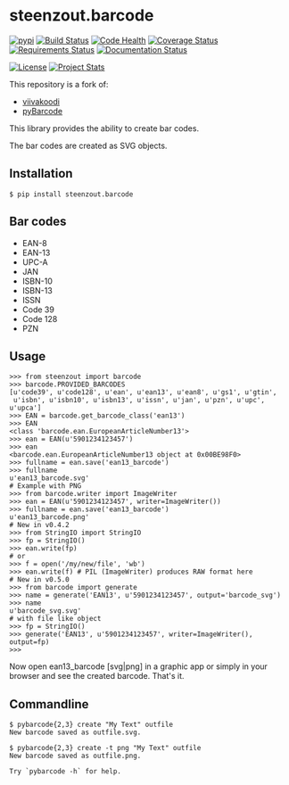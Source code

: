 # steenzout.barcode

[![pypi](https://img.shields.io/pypi/v/steenzout.barcode.svg)](https://pypi.python.org/pypi/steenzout.barcode/)
[![Build Status](https://travis-ci.org/steenzout/python-barcode.svg?branch=master)](https://travis-ci.org/steenzout/python-barcode)
[![Code Health](https://landscape.io/github/steenzout/python-barcode/master/landscape.svg?style=flat)](https://landscape.io/github/steenzout/python-barcode/master)
[![Coverage Status](https://coveralls.io/repos/github/steenzout/python-barcode/badge.svg?branch=master)](https://coveralls.io/r/steenzout/python-barcode)
[![Requirements Status](https://requires.io/github/steenzout/python-barcode/requirements.svg?branch=master)](https://requires.io/github/steenzout/python-barcode/requirements/?branch=master)
[![Documentation Status](https://readthedocs.org/projects/python-steenzout-barcode/badge/?version=latest)](http://python-steenzout-barcode.readthedocs.io/en/latest/?badge=latest)

[![License](https://img.shields.io/badge/license-MIT-blue.svg?style=flat)][license]
[![Project Stats](https://www.openhub.net/p/python-steenzout-barcode/widgets/project_thin_badge.gif)](https://www.openhub.net/p/python-steenzout-barcode/)

This repository is a fork of:
- [viivakoodi][viivakoodi]
- [pyBarcode][pyBarcode]

This library provides the ability to create bar codes.

The bar codes are created as SVG objects.


## Installation

```
$ pip install steenzout.barcode
```


## Bar codes

- EAN-8
- EAN-13
- UPC-A
- JAN
- ISBN-10
- ISBN-13
- ISSN
- Code 39
- Code 128
- PZN


## Usage

```
>>> from steenzout import barcode
>>> barcode.PROVIDED_BARCODES
[u'code39', u'code128', u'ean', u'ean13', u'ean8', u'gs1', u'gtin',
 u'isbn', u'isbn10', u'isbn13', u'issn', u'jan', u'pzn', u'upc', u'upca']
>>> EAN = barcode.get_barcode_class('ean13')
>>> EAN
<class 'barcode.ean.EuropeanArticleNumber13'>
>>> ean = EAN(u'5901234123457')
>>> ean
<barcode.ean.EuropeanArticleNumber13 object at 0x00BE98F0>
>>> fullname = ean.save('ean13_barcode')
>>> fullname
u'ean13_barcode.svg'
# Example with PNG
>>> from barcode.writer import ImageWriter
>>> ean = EAN(u'5901234123457', writer=ImageWriter())
>>> fullname = ean.save('ean13_barcode')
u'ean13_barcode.png'
# New in v0.4.2
>>> from StringIO import StringIO
>>> fp = StringIO()
>>> ean.write(fp)
# or
>>> f = open('/my/new/file', 'wb')
>>> ean.write(f) # PIL (ImageWriter) produces RAW format here
# New in v0.5.0
>>> from barcode import generate
>>> name = generate('EAN13', u'5901234123457', output='barcode_svg')
>>> name
u'barcode_svg.svg'
# with file like object
>>> fp = StringIO()
>>> generate('EAN13', u'5901234123457', writer=ImageWriter(), output=fp)
>>>
```

Now open ean13_barcode
[svg|png] in a graphic app or simply in your browser and
see the created barcode. That's it.


## Commandline

```
$ pybarcode{2,3} create "My Text" outfile
New barcode saved as outfile.svg.

$ pybarcode{2,3} create -t png "My Text" outfile
New barcode saved as outfile.png.

Try `pybarcode -h` for help.
```


[license]:  https://raw.githubusercontent.com/steenzout/python-barcode/steenzout/LICENSE    "MIT license"
[pyBarcode]:    https://bitbucket.org/whitie/python-barcode/    "barcode"
[viivakoodi]:   https://github.com/kxepal/viivakoodi    "viivakoodi"
